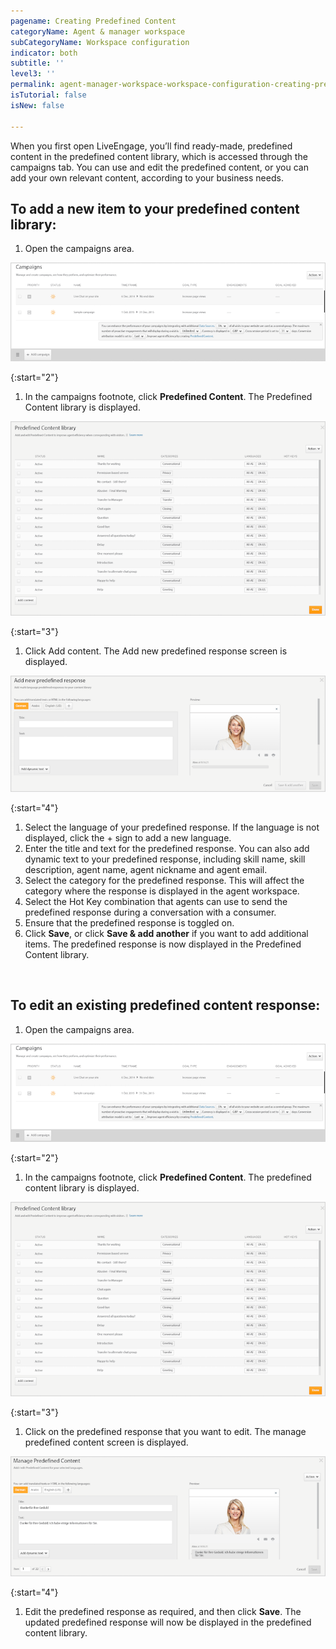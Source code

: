```yaml
---
pagename: Creating Predefined Content
categoryName: Agent & manager workspace
subCategoryName: Workspace configuration
indicator: both
subtitle: ''
level3: ''
permalink: agent-manager-workspace-workspace-configuration-creating-predefined-content.html
isTutorial: false
isNew: false

---
```

When you first open LiveEngage, you’ll find ready-made, predefined content in the predefined content library, which is accessed through the campaigns tab. You can use and edit the predefined content, or you can add your own relevant content, according to your business needs.

## To add a new item to your predefined content library:

1. Open the campaigns area.

![](/img/creating-predefined-content-1.png)

{:start="2"}
1. In the campaigns footnote, click **Predefined Content**. The Predefined Content library is displayed.

![](/img/creating-predefined-content-2.png)

{:start="3"}
1. Click Add content. The Add new predefined response screen is displayed.

![](/img/creating-predefined-content-3.png)

{:start="4"}
1. Select the language of your predefined response. If the language is not displayed, click the + sign to add a new language.
2. Enter the title and text for the predefined response. You can also add dynamic text to your predefined response, including skill name, skill description, agent name, agent nickname and agent email.
3. Select the category for the predefined response. This will affect the category where the response is displayed in the agent workspace.
4. Select the Hot Key combination that agents can use to send the predefined response during a conversation with a consumer.
5. Ensure that the predefined response is toggled on.
6. Click **Save**, or click **Save & add another** if you want to add additional items. The predefined response is now displayed in the Predefined Content library.
<br/>

## To edit an existing predefined content response:

1. Open the campaigns area.

![](/img/creating-predefined-content-4.png)

{:start="2"}
1. In the campaigns footnote, click **Predefined Content**. The predefined content library is displayed.

![](/img/creating-predefined-content-5.png)

{:start="3"}
1. Click on the predefined response that you want to edit. The manage predefined content screen is displayed.

![](/img/creating-predefined-content-6.png)

{:start="4"}
1. Edit the predefined response as required, and then click **Save**. The updated predefined response will now be displayed in the predefined content library.